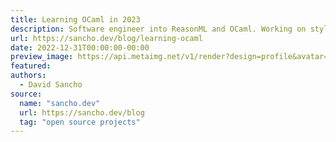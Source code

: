 ```yaml
---
title: Learning OCaml in 2023
description: Software engineer into ReasonML and OCaml. Working on styled-ppx and UI stuff at Ahrefs. Co-host at emelle.tv
url: https://sancho.dev/blog/learning-ocaml
date: 2022-12-31T00:00:00-00:00
preview_image: https://api.metaimg.net/v1/render?design=profile&avatar=https://avatars.githubusercontent.com/u/3763599?v=4&name=David+Sancho&handler=%40davesnx&description=Software+engineer.+Currently+working+at+Ahrefs+remotely+on+UI+stuff+and+building+styled-ppx.+Previously+%40draftbit+%40Typeform.+++++++++++++++++++++++++++++++++++++++++++++++++++++++++++++++++++++++++++++++++++++++++++Co-host+at+https%3A%2F%2Femelle.tv&backgroundColor=191919&textColor=ced0d2
featured:
authors:
  - David Sancho
source:
  name: "sancho.dev"
  url: https://sancho.dev/blog
  tag: "open source projects"
---
```

